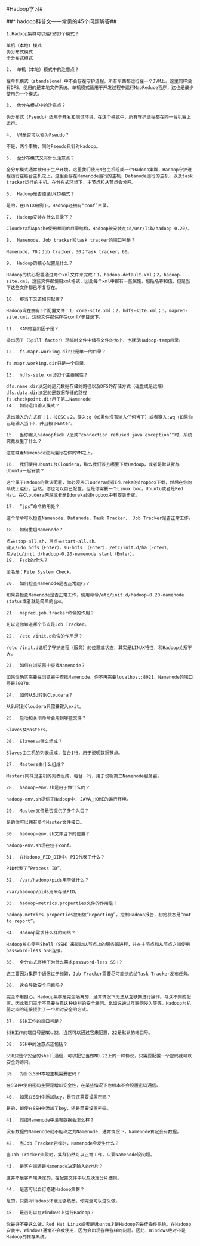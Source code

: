 #Hadoop学习#

##* hadoop科普文——常见的45个问题解答##

    1.Hadoop集群可以运行的3个模式？
    
    单机（本地）模式
    伪分布式模式
    全分布式模式
    
    2.  单机（本地）模式中的注意点？
    
    在单机模式（standalone）中不会存在守护进程，所有东西都运行在一个JVM上。这里同样没有DFS，使用的是本地文件系统。单机模式适用于开发过程中运行MapReduce程序，这也是最少使用的一个模式。
    
    3.  伪分布模式中的注意点？
    
    伪分布式（Pseudo）适用于开发和测试环境，在这个模式中，所有守护进程都在同一台机器上运行。
    
    4.  VM是否可以称为Pseudo？
    
    不是，两个事物，同时Pseudo只针对Hadoop。
    
    5.  全分布模式又有什么注意点？
    
    全分布模式通常被用于生产环境，这里我们使用N台主机组成一个Hadoop集群，Hadoop守护进程运行在每台主机之上。这里会存在Namenode运行的主机，Datanode运行的主机，以及task tracker运行的主机。在分布式环境下，主节点和从节点会分开。
    
    6.  Hadoop是否遵循UNIX模式？
    
    是的，在UNIX用例下，Hadoop还拥有“conf”目录。
    
    7.  Hadoop安装在什么目录下？
    
    Cloudera和Apache使用相同的目录结构，Hadoop被安装在cd/usr/lib/hadoop-0.20/。
    
    8.  Namenode、Job tracker和task tracker的端口号是？
    
    Namenode，70；Job tracker，30；Task tracker，60。
    
    9.  Hadoop的核心配置是什么？
    
    Hadoop的核心配置通过两个xml文件来完成：1，hadoop-default.xml；2，hadoop-site.xml。这些文件都使用xml格式，因此每个xml中都有一些属性，包括名称和值，但是当下这些文件都已不复存在。
    
    10.  那当下又该如何配置？
    
    Hadoop现在拥有3个配置文件：1，core-site.xml；2，hdfs-site.xml；3，mapred-site.xml。这些文件都保存在conf/子目录下。
    
    11.  RAM的溢出因子是？
    
    溢出因子（Spill factor）是临时文件中储存文件的大小，也就是Hadoop-temp目录。
    
    12.  fs.mapr.working.dir只是单一的目录？
    
    fs.mapr.working.dir只是一个目录。
    
    13.  hdfs-site.xml的3个主要属性？
    
    dfs.name.dir决定的是元数据存储的路径以及DFS的存储方式（磁盘或是远端）
    dfs.data.dir决定的是数据存储的路径
    fs.checkpoint.dir用于第二Namenode
    14.  如何退出输入模式？
    
    退出输入的方式有：1，按ESC；2，键入:q（如果你没有输入任何当下）或者键入:wq（如果你已经输入当下），并且按下Enter。
    
    15.  当你输入hadoopfsck /造成“connection refused java exception’”时，系统究竟发生了什么？
    
    这意味着Namenode没有运行在你的VM之上。
    
    16.  我们使用Ubuntu及Cloudera，那么我们该去哪里下载Hadoop，或者是默认就与Ubuntu一起安装？
    
    这个属于Hadoop的默认配置，你必须从Cloudera或者Edureka的dropbox下载，然后在你的系统上运行。当然，你也可以自己配置，但是你需要一个Linux box，Ubuntu或者是Red Hat。在Cloudera网站或者是Edureka的Dropbox中有安装步骤。
    
    17.  “jps”命令的用处？
    
    这个命令可以检查Namenode、Datanode、Task Tracker、 Job Tracker是否正常工作。
    
    18.  如何重启Namenode？
    
    点击stop-all.sh，再点击start-all.sh。
    键入sudo hdfs（Enter），su-hdfs （Enter），/etc/init.d/ha（Enter），及/etc/init.d/hadoop-0.20-namenode start（Enter）。
    19.  Fsck的全名？
    
    全名是：File System Check。
    
    20.  如何检查Namenode是否正常运行？
    
    如果要检查Namenode是否正常工作，使用命令/etc/init.d/hadoop-0.20-namenode status或者就是简单的jps。
    
    21.  mapred.job.tracker命令的作用？
    
    可以让你知道哪个节点是Job Tracker。
    
    22.  /etc /init.d命令的作用是？
    
    /etc /init.d说明了守护进程（服务）的位置或状态，其实是LINUX特性，和Hadoop关系不大。
    
    23.  如何在浏览器中查找Namenode？
    
    如果你确实需要在浏览器中查找Namenode，你不再需要localhost:8021，Namenode的端口号是50070。
    
    24.  如何从SU转到Cloudera？
    
    从SU转到Cloudera只需要键入exit。
    
    25.  启动和关闭命令会用到哪些文件？
    
    Slaves及Masters。
    
    26.  Slaves由什么组成？
    
    Slaves由主机的列表组成，每台1行，用于说明数据节点。
    
    27.  Masters由什么组成？
    
    Masters同样是主机的列表组成，每台一行，用于说明第二Namenode服务器。
    
    28.  hadoop-env.sh是用于做什么的？
    
    hadoop-env.sh提供了Hadoop中. JAVA_HOME的运行环境。
    
    29.  Master文件是否提供了多个入口？
    
    是的你可以拥有多个Master文件接口。
    
    30.  hadoop-env.sh文件当下的位置？
    
    hadoop-env.sh现在位于conf。
    
    31.  在Hadoop_PID_DIR中，PID代表了什么？
    
    PID代表了“Process ID”。
    
    32.  /var/hadoop/pids用于做什么？
    
    /var/hadoop/pids用来存储PID。
    
    33.  hadoop-metrics.properties文件的作用是？
    
    hadoop-metrics.properties被用做“Reporting”，控制Hadoop报告，初始状态是“not to report”。
    
    34.  Hadoop需求什么样的网络？
    
    Hadoop核心使用Shell（SSH）来驱动从节点上的服务器进程，并在主节点和从节点之间使用password-less SSH连接。
    
    35.  全分布式环境下为什么需求password-less SSH？
    
    这主要因为集群中通信过于频繁，Job Tracker需要尽可能快的给Task Tracker发布任务。
    
    36.  这会导致安全问题吗？
    
    完全不用担心。Hadoop集群是完全隔离的，通常情况下无法从互联网进行操作。与众不同的配置，因此我们完全不需要在意这种级别的安全漏洞，比如说通过互联网侵入等等。Hadoop为机器之间的连接提供了一个相对安全的方式。
    
    37.  SSH工作的端口号是？
    
    SSH工作的端口号是NO.22，当然可以通过它来配置，22是默认的端口号。
    
    38.  SSH中的注意点还包括？
    
    SSH只是个安全的shell通信，可以把它当做NO.22上的一种协议，只需要配置一个密码就可以安全的访问。
    
    39.  为什么SSH本地主机需要密码？
    
    在SSH中使用密码主要是增加安全性，在某些情况下也根本不会设置密码通信。
    
    40.  如果在SSH中添加key，是否还需要设置密码？
    
    是的，即使在SSH中添加了key，还是需要设置密码。
    
    41.  假如Namenode中没有数据会怎么样？
    
    没有数据的Namenode就不能称之为Namenode，通常情况下，Namenode肯定会有数据。
    
    42.  当Job Tracker宕掉时，Namenode会发生什么？
    
    当Job Tracker失败时，集群仍然可以正常工作，只要Namenode没问题。
    
    43.  是客户端还是Namenode决定输入的分片？
    
    这并不是客户端决定的，在配置文件中以及决定分片细则。
    
    44.  是否可以自行搭建Hadoop集群？
    
    是的，只要对Hadoop环境足够熟悉，你完全可以这么做。
    
    45.  是否可以在Windows上运行Hadoop？
    
    你最好不要这么做，Red Hat Linux或者是Ubuntu才是Hadoop的最佳操作系统。在Hadoop安装中，Windows通常不会被使用，因为会出现各种各样的问题。因此，Windows绝对不是Hadoop的推荐系统。
    
